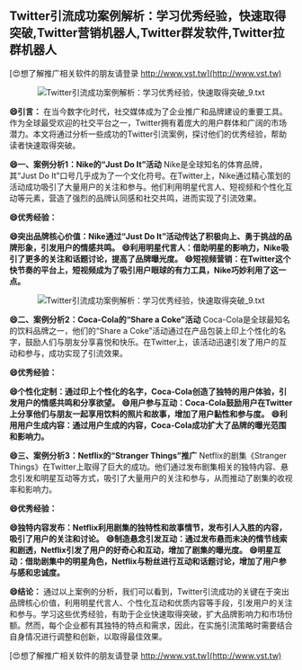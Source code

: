 ## **Twitter引流成功案例解析：学习优秀经验，快速取得突破,Twitter营销机器人,Twitter群发软件,Twitter拉群机器人**

[😍想了解推广相关软件的朋友请登录 http://www.vst.tw](http://www.vst.tw)

 <center><img src="https://vst.tw/MP4/tuiguang/png/8.png" alt="Twitter引流成功案例解析：学习优秀经验，快速取得突破_9.txt"></center>

**😄引言：**
在当今数字化时代，社交媒体成为了企业推广和品牌建设的重要工具。作为全球最受欢迎的社交平台之一，Twitter拥有着庞大的用户群体和广阔的市场潜力。本文将通过分析一些成功的Twitter引流案例，探讨他们的优秀经验，帮助读者快速取得突破。

**😄一、案例分析1：Nike的“Just Do It”活动**
Nike是全球知名的体育品牌，其“Just Do It”口号几乎成为了一个文化符号。在Twitter上，Nike通过精心策划的活动成功吸引了大量用户的关注和参与。他们利用明星代言人、短视频和个性化互动等元素，营造了强烈的品牌认同感和社交共鸣，进而实现了引流效果。

**😄优秀经验：**

**😄突出品牌核心价值：Nike通过“Just Do It”活动传达了积极向上、勇于挑战的品牌形象，引发用户的情感共鸣。**
**😄利用明星代言人：借助明星的影响力，Nike吸引了更多的关注和话题讨论，提高了品牌曝光度。**
**😄短视频营销：在Twitter这个快节奏的平台上，短视频成为了吸引用户眼球的有力工具，Nike巧妙利用了这一点。**

 <center><img src="https://vst.tw/MP4/tuiguang/png/4.png" alt="Twitter引流成功案例解析：学习优秀经验，快速取得突破_9.txt"></center>

**😄二、案例分析2：Coca-Cola的“Share a Coke”活动**
Coca-Cola是全球最知名的饮料品牌之一，他们的“Share a Coke”活动通过在产品包装上印上个性化的名字，鼓励人们与朋友分享喜悦和快乐。在Twitter上，该活动迅速引发了用户的互动和参与，成功实现了引流效果。

**😄优秀经验：**

**😄个性化定制：通过印上个性化的名字，Coca-Cola创造了独特的用户体验，引发用户的情感共鸣和分享欲望。**
**😄用户参与互动：Coca-Cola鼓励用户在Twitter上分享他们与朋友一起享用饮料的照片和故事，增加了用户黏性和参与度。**
**😄利用用户生成内容：通过用户生成的内容，Coca-Cola成功扩大了品牌的曝光范围和影响力。**

**😄三、案例分析3：Netflix的“Stranger Things”推广**
Netflix的剧集《Stranger Things》在Twitter上取得了巨大的成功。他们通过发布剧集相关的独特内容、悬念引发和明星互动等方式，吸引了大量用户的关注和参与，从而推动了剧集的收视率和影响力。

**😄优秀经验：**

**😄独特内容发布：Netflix利用剧集的独特性和故事情节，发布引人入胜的内容，吸引了用户的关注和讨论。**
**😄制造悬念引发互动：通过发布悬而未决的情节线索和剧透，Netflix引发了用户的好奇心和互动，增加了剧集的曝光度。**
**😄明星互动：借助剧集中的明星角色，Netflix与粉丝进行互动和话题讨论，增加了用户参与感和忠诚度。**

**😄结论：**
通过以上案例的分析，我们可以看到，Twitter引流成功的关键在于突出品牌核心价值，利用明星代言人、个性化互动和优质内容等手段，引发用户的关注和参与。学习这些优秀经验，有助于企业快速取得突破，扩大品牌影响力和市场份额。然而，每个企业都有其独特的特点和需求，因此，在实施引流策略时需要结合自身情况进行调整和创新，以取得最佳效果。

[😍想了解推广相关软件的朋友请登录 http://www.vst.tw](http://www.vst.tw)



